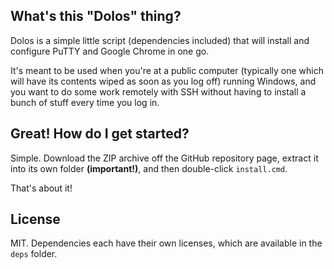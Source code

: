 ## What's this "Dolos" thing?

Dolos is a simple little script (dependencies included) that will install and
configure PuTTY and Google Chrome in one go.

It's meant to be used when you're at a public computer (typically one which
will have its contents wiped as soon as you log off) running Windows, and you
want to do some work remotely with SSH without having to install a bunch of
stuff every time you log in.

## Great! How do I get started?

Simple. Download the ZIP archive off the GitHub repository page, extract it
into its own folder **(important!)**, and then double-click `install.cmd`.

That's about it!

## License

MIT. Dependencies each have their own licenses, which are available in the
`deps` folder.
